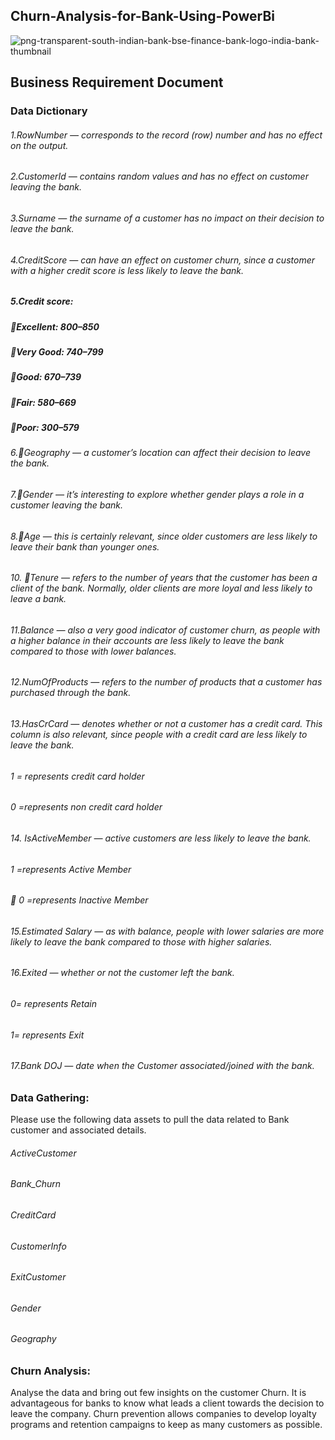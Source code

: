## Churn-Analysis-for-Bank-Using-PowerBi


![png-transparent-south-indian-bank-bse-finance-bank-logo-india-bank-thumbnail](https://github.com/Nikitasuryawanshi/Churn-Analysis-for-bank-using-PowerBI/assets/105000370/76ec82c0-8d82-449b-89a9-cdc337e46a0e)

## Business Requirement Document
### Data Dictionary
###### 1.RowNumber — corresponds to the record (row) number and has no effect on the output.
###### 2.CustomerId — contains random values and has no effect on customer leaving the bank.
###### 3.Surname — the surname of a customer has no impact on their decision to leave the bank.
###### 4.CreditScore — can have an effect on customer churn, since a customer with a higher credit score is less likely to leave the bank.
##### 5.Credit score:
##### Excellent: 800–850
##### Very Good: 740–799
##### Good: 670–739
##### Fair: 580–669
##### Poor: 300–579

###### 6.Geography — a customer’s location can affect their decision to leave the bank.
###### 7.Gender — it’s interesting to explore whether gender plays a role in a customer leaving the bank.
###### 8.Age — this is certainly relevant, since older customers are less likely to leave their bank than younger ones.
###### 10. Tenure — refers to the number of years that the customer has been a client of the bank. Normally, older clients are more loyal and less likely to leave a bank.
###### 11.Balance — also a very good indicator of customer churn, as people with a higher balance in their accounts are less likely to leave the bank compared to those with lower balances.
###### 12.NumOfProducts — refers to the number of products that a customer has purchased through the bank. 
###### 13.HasCrCard — denotes whether or not a customer has a credit card. This column is also relevant, since people with a credit card are less likely to leave the bank.
######  1 = represents credit card holder
######  0 =represents non credit card holder
###### 14. IsActiveMember — active customers are less likely to leave the bank.
######  1 =represents Active Member
######  0 =represents Inactive Member
###### 15.Estimated Salary — as with balance, people with lower salaries are more likely to leave the bank compared to those with higher salaries.
###### 16.Exited — whether or not the customer left the bank.
######  0= represents Retain 
######  1= represents Exit
###### 17.Bank DOJ — date when the Customer associated/joined  with the bank.



### Data Gathering:

Please use the following data assets to pull the data related to Bank customer and associated details.
###### ActiveCustomer 
###### Bank_Churn
###### CreditCard
###### CustomerInfo
###### ExitCustomer
###### Gender
###### Geography

### Churn Analysis:
Analyse the data and bring out few insights on the customer Churn.
It is advantageous for banks to know what leads a client towards the decision to leave the company.
Churn prevention allows companies to develop loyalty programs and retention campaigns to keep as many customers as possible.
